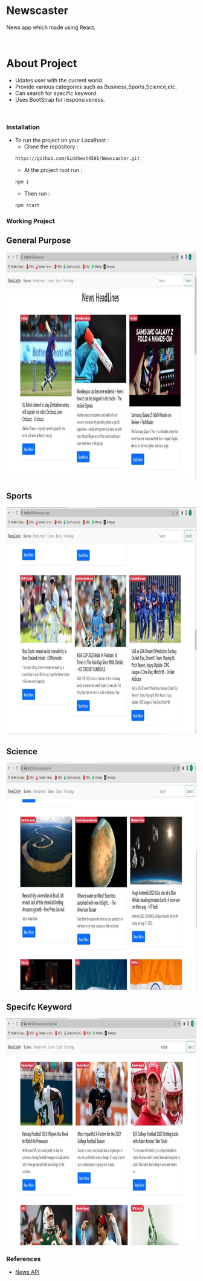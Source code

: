# Newscaster
News app which made using React.

</br>

# About Project
- Udates user with the current world.
- Provide various categories such as Business,Sports,Science,etc.
- Can search for specific keyword.
- Uses BootStrap for responsiveness.
</br>

### Installation
* To run the project on your Localhost :
    * Clone the repository : 
    ```sh 
    https://github.com/Siddhesh4501/Newscaster.git
    ```
    * At the project root run : 
    ```sh 
    npm i
    ```
    * Then run : 
    ```sh 
    npm start
    ```

### Working Project 

## General Purpose
<img src="Images/general.jpg" width="1100" height="600"/>

## Sports
<img src="Images/sports.jpg" width="1100" height="600"/>

## Science
<img src="Images/science.jpg" width="1100" height="600"/>

## Specifc Keyword
<img src="Images/specific.jpg" width="1100" height="600"/>

### References
- [News API](https://newsapi.org/)
